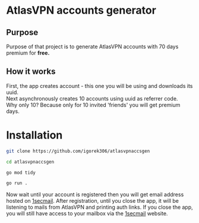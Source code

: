 # AtlasVPN accounts generator
## Purpose

Purpose of that project is to generate AtlasVPN accounts with 70 days premium for **free.**

## How it works

First, the app creates account - this one you will be using and downloads its uuid.\
Next asynchronously creates 10 accounts using uuid as referrer code.\
Why only 10? Because only for 10 invited 'friends' you will get premium days.

# Installation 
```bash
git clone https://github.com/igorek306/atlasvpnaccsgen
```
```bash
cd atlasvpnaccsgen
```
```bash
go mod tidy
```
```bash
go run .
```
Now wait until your account is registered then you will get email address hosted on [1secmail](https://www.1secmail.com/). After registration, until you close the app, it will be listening to mails from AtlasVPN and printing auth links. If you close the app, you will still have access to your mailbox via the [1secmail](https://www.1secmail.com/) website.